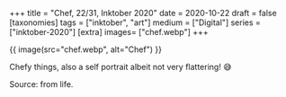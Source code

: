 +++
title = "Chef, 22/31, Inktober 2020"
date = 2020-10-22
draft =  false
[taxonomies]
tags = ["inktober", "art"]
medium = ["Digital"]
series = ["inktober-2020"]
[extra]
images= ["chef.webp"]
+++

{{ image(src="chef.webp", alt="Chef") }}

Chefy things, also a self portrait albeit not very flattering! 😅

Source: from life.
